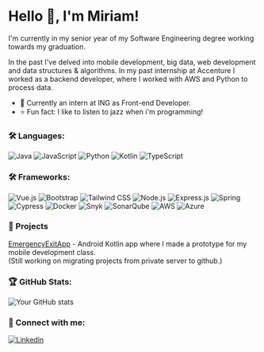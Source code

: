 # Hello 👋, I'm Miriam!

I'm currently in my senior year of my Software Engineering degree working towards my graduation.

In the past I've delved into mobile development, big data, web development and data structures & algorithms.
In my past internship at Accenture I worked as a backend developer, 
where I worked with AWS and Python to process data.

- 🌱 Currently an intern at ING as Front-end Developer.
- ⭐ Fun fact: I like to listen to jazz when i'm programming!

### 🛠 Languages:
![Java](https://img.shields.io/badge/Java-ED8B00?style=for-the-badge&logo=java&logoColor=white)
![JavaScript](https://img.shields.io/badge/JavaScript-323330?style=for-the-badge&logo=javascript&logoColor=F7DF1E)
![Python](https://img.shields.io/badge/Python-3670A0?style=for-the-badge&logo=python&logoColor=ffdd54)
![Kotlin](https://img.shields.io/badge/Kotlin-0095D5?style=for-the-badge&logo=kotlin&logoColor=white)
![TypeScript](https://img.shields.io/badge/TypeScript-007ACC?style=for-the-badge&logo=typescript&logoColor=white)

### 🛠 Frameworks:
![Vue.js](https://img.shields.io/badge/Vue.js-4FC08D?style=for-the-badge&logo=vue.js&logoColor=white)
![Bootstrap](https://img.shields.io/badge/Bootstrap-563D7C?style=for-the-badge&logo=bootstrap&logoColor=white)
![Tailwind CSS](https://img.shields.io/badge/Tailwind_CSS-38B2AC?style=for-the-badge&logo=tailwind-css&logoColor=white)
![Node.js](https://img.shields.io/badge/Node.js-43853D?style=for-the-badge&logo=node.js&logoColor=white)
![Express.js](https://img.shields.io/badge/Express.js-000000?style=for-the-badge&logo=express&logoColor=white)
![Spring](https://img.shields.io/badge/Spring-6DB33F?style=for-the-badge&logo=spring&logoColor=white)
![Cypress](https://img.shields.io/badge/Cypress-17202C?style=for-the-badge&logo=cypress&logoColor=white)
![Docker](https://img.shields.io/badge/Docker-2496ED?style=for-the-badge&logo=docker&logoColor=white)
![Snyk](https://img.shields.io/badge/Snyk-4C4A73?style=for-the-badge&logo=snyk&logoColor=white)
![SonarQube](https://img.shields.io/badge/SonarQube-4E9BCD?style=for-the-badge&logo=sonarqube&logoColor=white)
![AWS](https://img.shields.io/badge/Amazon_AWS-232F3E?style=for-the-badge&logo=amazon-aws&logoColor=white)
![Azure](https://img.shields.io/badge/Microsoft_Azure-0078D4?style=for-the-badge&logo=microsoft-azure&logoColor=white)



### 🚀 Projects
 [EmergencyExitApp](https://github.com/mgyanku/emergency-exit-app) - Android Kotlin app where I made a prototype for my mobile development class.  
(Still working on migrating projects from private server to github.)


### 🏆 GitHub Stats:
![Your GitHub stats](https://github-readme-stats.vercel.app/api?username=mgyanku&show_icons=true&theme=dark)

### 🌟 Connect with me:
[![Linkedin](https://img.shields.io/badge/LinkedIn-blue?style=flat&logo=linkedin&logoColor=white)](https://www.linkedin.com/in/myanku/)

